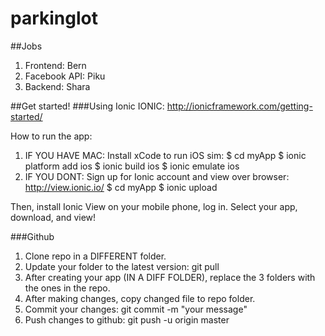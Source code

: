 # parkinglot

##Jobs
1. Frontend: Bern
2. Facebook API: Piku
3. Backend: Shara

##Get started!
###Using Ionic
IONIC: http://ionicframework.com/getting-started/

How to run the app:

1. IF YOU HAVE MAC: Install xCode to run iOS sim:
$ cd myApp
$ ionic platform add ios
$ ionic build ios
$ ionic emulate ios
2. IF YOU DONT: Sign up for Ionic account and view over browser:
http://view.ionic.io/
$ cd myApp
$ ionic upload

Then, install Ionic View on your mobile phone, log in. Select your app, download, and view!

###Github
1. Clone repo in a DIFFERENT folder.
2. Update your folder to the latest version: git pull
2. After creating your app (IN A DIFF FOLDER), replace the 3 folders with the ones in the repo.
3. After making changes, copy changed file to repo folder.
4. Commit your changes: git commit -m "your message"
5. Push changes to github: git push -u origin master
